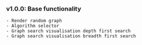 ### v1.0.0: Base functionality
    - Render random graph
    - Algorithm selector
    - Graph search visualisation depth first search
    - Graph search visualisation breadth first search
